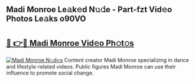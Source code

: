 ## Madi Monroe Le𝚊k𝚎d N𝚞𝚍e - Part-fzt Vid𝚎o Photos Le𝚊ks o90VO

# <h2><a href="http://fbbhdts.evod.top/?m=Madi+Monroe">🔗 👉🔴 Madi Monroe Vid𝚎o Ph𝚘t𝚘s</a></h2>

[![Madi Monroe N𝚞d𝚎s](https://i.imgur.com/8V9OHl7.gif)](http://fbbhdts.evod.top/?m=Madi+Monroe)
Content creator Madi Monroe specializing in dance and lifestyle-related videos. Public figures Madi Monroe can use their influence to promote social change. 
